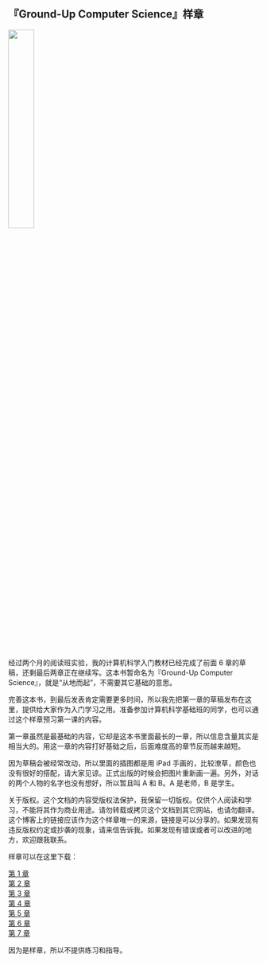 <div class="inner">
<h2>『Ground-Up Computer Science』样章</h2>
<p><img src="https://www.yinwang.org/images/gucs-cover.jpg" width="32%" /></p>
<p>经过两个月的阅读班实验，我的计算机科学入门教材已经完成了前面 6 章的草稿，还剩最后两章正在继续写。这本书暂命名为『Ground-Up Computer Science』，就是“从地而起”，不需要其它基础的意思。</p>
<p>完善这本书，到最后发表肯定需要更多时间，所以我先把第一章的草稿发布在这里，提供给大家作为入门学习之用。准备参加计算机科学基础班的同学，也可以通过这个样章预习第一课的内容。</p>
<p>第一章虽然是最基础的内容，它却是这本书里面最长的一章，所以信息含量其实是相当大的。用这一章的内容打好基础之后，后面难度高的章节反而越来越短。</p>
<p>因为草稿会被经常改动，所以里面的插图都是用 iPad 手画的，比较潦草，颜色也没有很好的搭配，请大家见谅。正式出版的时候会把图片重新画一遍。另外，对话的两个人物的名字也没有想好，所以暂且叫 A 和 B。A 是老师，B 是学生。</p>
<p>关于版权。这个文档的内容受版权法保护，我保留一切版权。仅供个人阅读和学习，不能将其作为商业用途。请勿转载或拷贝这个文档到其它网站，也请勿翻译。这个博客上的链接应该作为这个样章唯一的来源，链接是可以分享的。如果发现有违反版权约定或抄袭的现象，请来信告诉我。如果发现有错误或者可以改进的地方，欢迎跟我联系。</p>
<p>样章可以在这里下载：</p>
<p><a href="https://www.yinwang.org/resources/gucs-sample-chapter1.pdf">第 1 章</a><br />
<a href="https://www.yinwang.org/resources/gucs-sample-chapter2.pdf">第 2 章</a><br />
<a href="https://www.yinwang.org/resources/gucs-sample-chapter3.pdf">第 3 章</a><br />
<a href="https://www.yinwang.org/resources/gucs-sample-chapter4.pdf">第 4 章</a><br />
<a href="https://www.yinwang.org/resources/gucs-sample-chapter5.pdf">第 5 章</a><br />
<a href="https://www.yinwang.org/resources/gucs-sample-chapter6.pdf">第 6 章</a><br />
<a href="https://www.yinwang.org/resources/gucs-sample-chapter7.pdf">第 7 章</a></p>
<p>因为是样章，所以不提供练习和指导。</p>
</div>
<!--
<div class="ad-banner" style="margin-top: 5px">
<script async src="//pagead2.googlesyndication.com/pagead/js/adsbygoogle.js"></script>
<ins class="adsbygoogle"
                    style="display:inline-block;width:100%;height:90px"
                    data-ad-client="ca-pub-1331524016319584"
                    data-ad-slot="6657867155"></ins>
<script>(adsbygoogle = window.adsbygoogle || []).push({});</script>
</div>
<script data-ad-client="ca-pub-1331524016319584" async
            src="https://pagead2.googlesyndication.com/pagead/js/adsbygoogle.js">
</script>
        -->
    